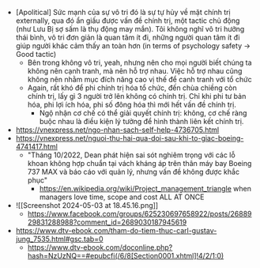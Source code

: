- [Apolitical] Sức mạnh của sự vô tri đó là sự tự hủy về mặt chính trị externally, qua đó ẩn giấu được vấn đề chính trị, một tactic chủ động (như Lưu Bị sợ sấm là thụ động may mắn). Tôi không nghĩ vô tri hưởng thái bình, vô tri đơn giản là quan tâm ít đi, những người quan tâm ít đi giúp người khác cảm thấy an toàn hơn (in terms of psychology safety -> Good tactic)
	- Bên trong không vô tri, yeah, nhưng nên cho mọi người biết chúng ta không nên cạnh tranh, mà nên hỗ trợ nhau. Việc hỗ trợ nhau cũng không nên nhằm mục đích nâng cao vị thế để canh tranh với tổ chức
	- Again, rất khó để phi chính trị hóa tổ chức, đến chùa chiềng còn chính trị, lấy gì 3 người trở lên không có chính trị. Chỉ khi phi tư bản hóa, phi lợi ích hóa, phi số đông hóa thì mới hết vấn đề chính trị.
		- Ngộ nhận cơ chế có thể giải quyết chính trị: không, cơ chế ràng buộc nhau là điều kiện lý tưởng để hình thành liên kết chính trị.
- https://vnexpress.net/ngo-nhan-sach-self-help-4736705.html
- https://vnexpress.net/nguoi-thu-hai-qua-doi-sau-khi-to-giac-boeing-4741417.html
	- "Tháng 10/2022, Dean phát hiện sai sót nghiêm trọng với các lỗ khoan không hợp chuẩn tại vách kháng áp trên thân máy bay Boeing 737 MAX và báo cáo với quản lý, nhưng vấn đề không được khắc phục"
		- https://en.wikipedia.org/wiki/Project_management_triangle when managers love time, scope and cost ALL AT ONCE
-  ![[Screenshot 2024-05-03 at 18.45.16.png]]
	- https://www.facebook.com/groups/625230697658922/posts/2688929831288988?comment_id=2689030187945619
- https://www.dtv-ebook.com/tham-do-tiem-thuc-carl-gustav-jung_7535.html#gsc.tab=0
	- https://www.dtv-ebook.com/doconline.php?hash=NzUzNQ==#epubcfi(/6/8[Section0001.xhtml]!4/2/1:0)